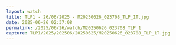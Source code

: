 ```yaml
---
layout: watch
title: TLP1 - 26/06/2025 - M20250626_023708_TLP_1T.jpg
date: 2025-06-26 02:37:08
permalink: /2025/06/26/watch/M20250626_023708_TLP_1
capture: TLP1/2025/202506/20250625/M20250626_023708_TLP_1T.jpg
---
```

